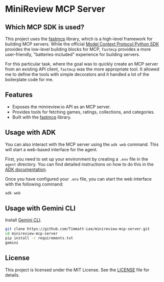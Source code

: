 # MiniReview MCP Server

## Which MCP SDK is used?

This project uses the [fastmcp](https://github.com/jlowin/fastmcp) library, which is a
high-level framework for building MCP servers. While the official
[Model Context Protocol Python SDK](https://github.com/modelcontextprotocol/python-sdk)
provides the low-level building blocks for MCP, `fastmcp` provides a more
user-friendly, "batteries-included" experience for building servers.

For this particular task, where the goal was to quickly create an MCP server
from an existing API client, `fastmcp` was the more appropriate tool. It allowed
me to define the tools with simple decorators and it handled a lot of the
boilerplate code for me.

## Features

- Exposes the minireview.io API as an MCP server.
- Provides tools for fetching games, ratings, collections, and categories.
- Built with the [fastmcp](https://github.com/modelcontextprotocol/fastmcp)
  library.

## Usage with ADK

You can also interact with the MCP server using the `adk web` command. This will start a web-based interface for the agent.

First, you need to set up your environment by creating a `.env` file in the `agent` directory.
You can find detailed instructions on how to do this in the [ADK documentation](https://google.github.io/adk-docs/get-started/quickstart/#set-up-the-model).

Once you have configured your `.env` file, you can start the web interface with the following command:

```bash
adk web
```

## Usage with Gemini CLI

Install [Gemini CLI](https://github.com/google/gemini-cli).

```bash
git clone https://github.com/Timmatt-Lee/minireview-mcp-server.git
cd minireview-mcp-server
pip install -r requirements.txt
gemini
```

## License

This project is licensed under the MIT License. See the [LICENSE](LICENSE) file
for details.
